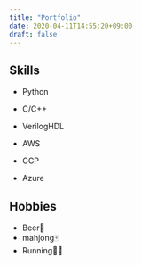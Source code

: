 ```yaml
---
title: "Portfolio"
date: 2020-04-11T14:55:20+09:00
draft: false
---
```


## Skills

- Python
- C/C++
- VerilogHDL

- AWS
- GCP
- Azure

## Hobbies

- Beer🍺
- mahjong🀄️
- Running🏃‍♀️